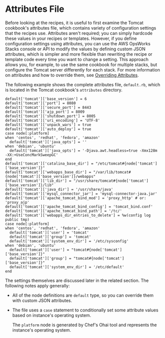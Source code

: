# Attributes File<a name="create-custom-attributes"></a>

Before looking at the recipes, it is useful to first examine the Tomcat cookbook's attributes file, which contains variety of configuration settings that the recipes use\. Attributes aren't required; you can simply hardcode these values in your recipes or templates\. However, if you define configuration settings using attributes, you can use the AWS OpsWorks Stacks console or API to modify the values by defining custom JSON attributes, which is simpler and more flexible than rewriting the recipe or template code every time you want to change a setting\. This approach allows you, for example, to use the same cookbook for multiple stacks, but configure the Tomcat server differently for each stack\. For more information on attributes and how to override them, see [Overriding Attributes](workingcookbook-attributes.md)\.

The following example shows the complete attributes file, `default.rb`, which is located in the Tomcat cookbook's `attributes` directory\.

```
default['tomcat']['base_version'] = 6
default['tomcat']['port'] = 8080
default['tomcat']['secure_port'] = 8443
default['tomcat']['ajp_port'] = 8009
default['tomcat']['shutdown_port'] = 8005
default['tomcat']['uri_encoding'] = 'UTF-8'
default['tomcat']['unpack_wars'] = true
default['tomcat']['auto_deploy'] = true
case node[:platform]
when 'centos', 'redhat', 'fedora', 'amazon'
  default['tomcat']['java_opts'] = ''
when 'debian', 'ubuntu'
  default['tomcat']['java_opts'] = '-Djava.awt.headless=true -Xmx128m -XX:+UseConcMarkSweepGC'
end
default['tomcat']['catalina_base_dir'] = "/etc/tomcat#{node['tomcat']['base_version']}"
default['tomcat']['webapps_base_dir'] = "/var/lib/tomcat#{node['tomcat']['base_version']}/webapps"
default['tomcat']['lib_dir'] = "/usr/share/tomcat#{node['tomcat']['base_version']}/lib"
default['tomcat']['java_dir'] = '/usr/share/java'
default['tomcat']['mysql_connector_jar'] = 'mysql-connector-java.jar'
default['tomcat']['apache_tomcat_bind_mod'] = 'proxy_http' # or: 'proxy_ajp'
default['tomcat']['apache_tomcat_bind_config'] = 'tomcat_bind.conf'
default['tomcat']['apache_tomcat_bind_path'] = '/tc/'
default['tomcat']['webapps_dir_entries_to_delete'] = %w(config log public tmp)
case node[:platform]
when 'centos', 'redhat', 'fedora', 'amazon'
  default['tomcat']['user'] = 'tomcat'
  default['tomcat']['group'] = 'tomcat'
  default['tomcat']['system_env_dir'] = '/etc/sysconfig'
when 'debian', 'ubuntu'
  default['tomcat']['user'] = "tomcat#{node['tomcat']['base_version']}"
  default['tomcat']['group'] = "tomcat#{node['tomcat']['base_version']}"
  default['tomcat']['system_env_dir'] = '/etc/default'
end
```

The settings themselves are discussed later in the related section\. The following notes apply generally:

+ All of the node definitions are `default` type, so you can override them with custom JSON attributes\.

+ The file uses a `case` statement to conditionally set some attribute values based on instance's operating system\.

  The `platform` node is generated by Chef's Ohai tool and represents the instance's operating system\. 